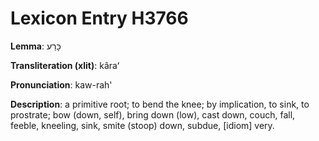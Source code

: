 # Lexicon Entry H3766

**Lemma**: כָּרַע

**Transliteration (xlit)**: kâraʻ

**Pronunciation**: kaw-rah'

**Description**:
a primitive root; to bend the knee; by implication, to sink, to prostrate; bow (down, self), bring down (low), cast down, couch, fall, feeble, kneeling, sink, smite (stoop) down, subdue, [idiom] very.
